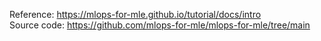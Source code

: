 Reference: https://mlops-for-mle.github.io/tutorial/docs/intro        
Source code: https://github.com/mlops-for-mle/mlops-for-mle/tree/main
